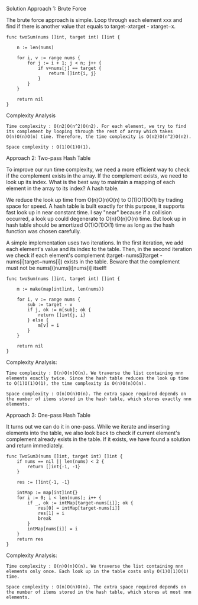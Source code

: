 Solution
Approach 1: Brute Force

The brute force approach is simple. Loop through each element xxx and find if there is another value that equals to target−xtarget - xtarget−x.

```(golang)
func twoSum(nums []int, target int) []int {

	n := len(nums)

	for i, v := range nums {
		for j := i + 1; j < n; j++ {
			if v+nums[j] == target {
				return []int{i, j}
			}
		}
	}

	return nil
}
```
Complexity Analysis

    Time complexity : O(n2)O(n^2)O(n2). For each element, we try to find its complement by looping through the rest of array which takes O(n)O(n)O(n) time. Therefore, the time complexity is O(n2)O(n^2)O(n2).

    Space complexity : O(1)O(1)O(1).

Approach 2: Two-pass Hash Table

To improve our run time complexity, we need a more efficient way to check if the complement exists in the array. If the complement exists, we need to look up its index. What is the best way to maintain a mapping of each element in the array to its index? A hash table.

We reduce the look up time from O(n)O(n)O(n) to O(1)O(1)O(1) by trading space for speed. A hash table is built exactly for this purpose, it supports fast look up in near constant time. I say "near" because if a collision occurred, a look up could degenerate to O(n)O(n)O(n) time. But look up in hash table should be amortized O(1)O(1)O(1) time as long as the hash function was chosen carefully.

A simple implementation uses two iterations. In the first iteration, we add each element's value and its index to the table. Then, in the second iteration we check if each element's complement (target−nums[i]target - nums[i]target−nums[i]) exists in the table. Beware that the complement must not be nums[i]nums[i]nums[i] itself!

```(golang)
func twoSum(nums []int, target int) []int {

	m := make(map[int]int, len(nums))

	for i, v := range nums {
		sub := target - v
		if j, ok := m[sub]; ok {
			return []int{j, i}
		} else {
			m[v] = i
		}
	}

	return nil
}
```


Complexity Analysis:

    Time complexity : O(n)O(n)O(n). We traverse the list containing nnn elements exactly twice. Since the hash table reduces the look up time to O(1)O(1)O(1), the time complexity is O(n)O(n)O(n).

    Space complexity : O(n)O(n)O(n). The extra space required depends on the number of items stored in the hash table, which stores exactly nnn elements.

Approach 3: One-pass Hash Table

It turns out we can do it in one-pass. While we iterate and inserting elements into the table, we also look back to check if current element's complement already exists in the table. If it exists, we have found a solution and return immediately.

```(golang)
func TwoSum3(nums []int, target int) []int {
	if nums == nil || len(nums) < 2 {
		return []int{-1, -1}
	}

	res := []int{-1, -1}

	intMap := map[int]int{}
	for i := 0; i < len(nums); i++ {
		if _, ok := intMap[target-nums[i]]; ok {
			res[0] = intMap[target-nums[i]]
			res[1] = i
			break
		}
		intMap[nums[i]] = i
	}
	return res
}
```

Complexity Analysis:

    Time complexity : O(n)O(n)O(n). We traverse the list containing nnn elements only once. Each look up in the table costs only O(1)O(1)O(1) time.

    Space complexity : O(n)O(n)O(n). The extra space required depends on the number of items stored in the hash table, which stores at most nnn elements.

